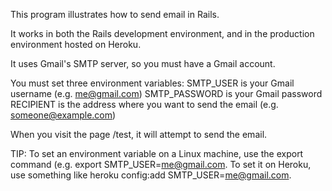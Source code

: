 This program illustrates how to send email in Rails.

It works in both the Rails development environment, and in the production environment hosted on Heroku.

It uses Gmail's SMTP server, so you must have a Gmail account.

You must set three environment variables:
SMTP_USER is your Gmail username (e.g. me@gmail.com)
SMTP_PASSWORD is your Gmail password
RECIPIENT is the address where you want to send the email (e.g. someone@example.com)

When you visit the page /test, it will attempt to send the email.

TIP: To set an environment variable on a Linux machine, use the export command (e.g. export SMTP_USER=me@gmail.com. To set it on Heroku, use something like heroku config:add SMTP_USER=me@gmail.com.
